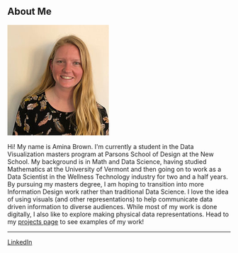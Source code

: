 ## About Me

![Headshot](/headshot.jpg)

Hi! My name is Amina Brown. I'm currently a student in the Data Visualization masters program at Parsons School of Design at the New School. 
My background is in Math and Data Science, having studied Mathematics at the University of Vermont and then going on to work as a 
Data Scientist in the Wellness Technology industry for two and a half years. By pursuing my masters degree, I am hoping to transition into more
Information Design work rather than traditional Data Science. I love the idea of using visuals (and other representations) to help communicate
data driven information to diverse audiences. While most of my work is done digitally, I also like to explore making physical data representations. Head to my [projects page](https://amina-brown.github.io/projects.html) to see examples of my work!

***
[LinkedIn](www.linkedin.com/in/aminagbrown)
